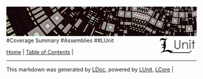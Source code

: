 ![](LUnit/Content/LUnit-banner-small.png "")
[<img align="right" src="LUnit/Content/LUnit-logo-small.png">](README.md)
#Coverage Summary
#Assemblies
##LUnit


[Home](README.md) | [Table of Contents](TableOfContents.md) | 

---

This markdown was generated by [LDoc](https://github.com/CodeSingularity/LDoc), powered by [LUnit](https://github.com/CodeSingularity/LUnit), [LCore](https://github.com/CodeSingularity/LCore) | 

